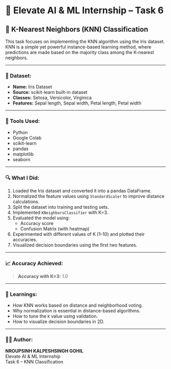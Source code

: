 # 🌟 Elevate AI & ML Internship – Task 6

## 🧠 K-Nearest Neighbors (KNN) Classification

This task focuses on implementing the KNN algorithm using the Iris dataset. KNN is a simple yet powerful instance-based learning method, where predictions are made based on the majority class among the K-nearest neighbors.

---

### 📂 Dataset:
- **Name:** Iris Dataset
- **Source:** scikit-learn built-in dataset
- **Classes:** Setosa, Versicolor, Virginica
- **Features:** Sepal length, Sepal width, Petal length, Petal width

---

### 🔧 Tools Used:
- Python
- Google Colab
- scikit-learn
- pandas
- matplotlib
- seaborn

---

### 🔍 What I Did:

1. Loaded the Iris dataset and converted it into a pandas DataFrame.
2. Normalized the feature values using `StandardScaler` to improve distance calculations.
3. Split the dataset into training and testing sets.
4. Implemented `KNeighborsClassifier` with K=3.
5. Evaluated the model using:
   - Accuracy score
   - Confusion Matrix (with heatmap)
6. Experimented with different values of K (1–10) and plotted their accuracies.
7. Visualized decision boundaries using the first two features.

---

### 📈 Accuracy Achieved:
> **Accuracy with K=3:** *1.0*

---

### 📌 Learnings:
- How KNN works based on distance and neighborhood voting.
- Why normalization is essential in distance-based algorithms.
- How to tune the `K` value using validation.
- How to visualize decision boundaries in 2D.

---

### 👨‍💻 Author:
**NROUPSINH KALPESHSINGH GOHIL**  
Elevate AI & ML Internship  
Task 6 – KNN Classification
